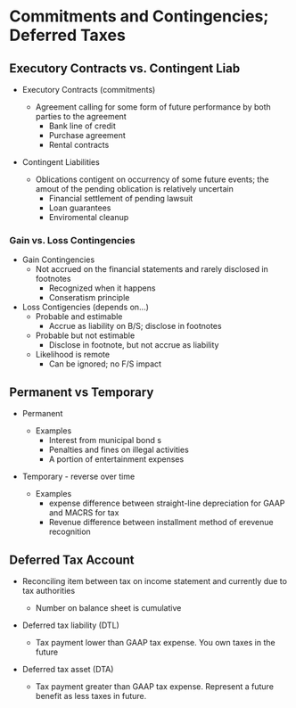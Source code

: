 # Commitments and Contingencies; Deferred Taxes

## Executory Contracts vs. Contingent Liab
* Executory Contracts (commitments)
    - Agreement calling for some form of future performance by both parties to the agreement 
        * Bank line of credit
        * Purchase agreement
        * Rental contracts 

* Contingent Liabilities 
    - Oblications contigent on occurrency of some future events; the amout of the pending oblication is relatively uncertain
        * Financial settlement of pending lawsuit 
        * Loan guarantees
        * Enviromental cleanup 

### Gain vs. Loss Contingencies 
* Gain Contingencies 
    - Not accrued on the financial statements and rarely disclosed in footnotes
        * Recognized when it happens 
        * Conseratism principle
* Loss Contigencies (depends on...)
    - Probable and estimable 
        * Accrue as liability on B/S; disclose in footnotes
    - Probable but not estimable 
        * Disclose in footnote, but not accrue as liability 
    - Likelihood is remote 
        * Can be ignored; no F/S impact 

## Permanent vs Temporary 

* Permanent 
    - Examples 
        * Interest from municipal bond s
        * Penalties and fines on illegal activities
        * A portion of entertainment expenses

* Temporary - reverse over time 
    - Examples 
        * expense difference between straight-line depreciation for GAAP and MACRS for tax 
        * Revenue difference between installment method of erevenue recognition 


## Deferred Tax Account 
* Reconciling item between tax on income statement and currently due to tax authorities
    - Number on balance sheet is cumulative

* Deferred tax liability (DTL)
    - Tax payment lower than GAAP tax expense. You own taxes in the future 

* Deferred tax asset (DTA) 
    - Tax payment greater than GAAP tax expense. Represent a future benefit as less taxes in future. 

